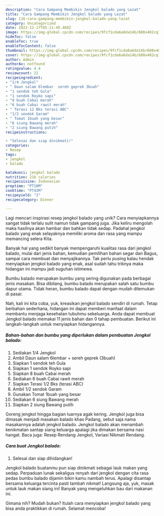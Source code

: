 ```yaml
---
description: "Cara Gampang Membikin Jengkol balado yang Lezat"
title: "Cara Gampang Membikin Jengkol balado yang Lezat"
slug: 116-cara-gampang-membikin-jengkol-balado-yang-lezat
category: Uncategorized
date: 2022-12-17T05:11:49.468Z
image: https://img-global.cpcdn.com/recipes/9fcf1cda6a6da14b/680x482cq70/jengkol-balado-foto-resep-utama.jpg
hideToc: false
enableToc: true
enableTocContent: false
thumbnail: https://img-global.cpcdn.com/recipes/9fcf1cda6a6da14b/680x482cq70/jengkol-balado-foto-resep-utama.jpg
cover: https://img-global.cpcdn.com/recipes/9fcf1cda6a6da14b/680x482cq70/jengkol-balado-foto-resep-utama.jpg
author: Admin
authorAv: notfound
ratingvalue: 4.4
reviewcount: 22
recipeingredient:
- "1/4 Jengkol"
- " Daun salam 6lembar  sereh geprek 3buah"
- "1 sendok teh Gula"
- "1 sendok Royko sapi"
- "8 buah Cabai merah"
- "6 buah Cabai rawit merah"
- " Terasi 12 Bks terasi ABC"
- "1/2 sendok Garam"
- " Tomat 1buah yang besar"
- "6 siung Bawang merah"
- "2 siung Bawang putih"
recipeinstructions:

- "Selesai dan siap dinikmati!"
categories:
- Resep
tags:
- jengkol
- balado

katakunci: jengkol balado 
nutrition: 216 calories
recipecuisine: Indonesian
preptime: "PT10M"
cooktime: "PT42M"
recipeyield: "2"
recipecategory: Dinner

---
```





Lagi mencari inspirasi resep jengkol balado yang unik? Cara menyiapkannya sangat tidak terlalu sulit namun tidak gampang juga. Jika keliru mengolah maka hasilnya akan hambar dan bahkan tidak sedap. Padahal jengkol balado yang enak selayaknya memiliki aroma dan rasa yang mampu memancing selera Kita.





Banyak hal yang sedikit banyak mempengaruhi kualitas rasa dari jengkol balado, mulai dari jenis bahan, kemudian pemilihan bahan segar dan Bagus, sampai cara membuat dan menyajikannya. Tak perlu pusing kalau hendak menyiapkan jengkol balado yang enak,      asal sudah tahu triknya maka hidangan ini mampu jadi suguhan istimewa.














Bumbu balado merupakan bumbu yang sering digunakan pada berbagai jenis masakan. Bisa dibilang, bumbu balado merupakan salah satu bumbu dapur utama. Tidak heran, bumbu balado dapat dengan mudah ditemukan di pasar.






Nah, kali ini kita coba, yuk, kreasikan jengkol balado sendiri di rumah. Tetap berbahan sederhana, hidangan ini dapat memberi manfaat dalam membantu menjaga kesehatan tubuhmu sekeluarga. Anda dapat membuat Jengkol balado memakai 11 jenis bahan dan 0 tahap pembuatan. Berikut ini langkah-langkah untuk menyiapkan hidangannya.

<!--inarticleads1-->

##### Bahan-bahan dan bumbu yang diperlukan dalam pembuatan Jengkol balado:

1. Sediakan 1/4 Jengkol
1. Ambil  Daun salam 6lembar + sereh geprek (3buah)
1. Siapkan 1 sendok teh Gula
1. Siapkan 1 sendok Royko sapi
1. Siapkan 8 buah Cabai merah
1. Sediakan 6 buah Cabai rawit merah
1. Siapkan  Terasi 1/2 Bks (terasi ABC)
1. Ambil 1/2 sendok Garam
1. Gunakan  Tomat 1buah yang besar
1. Sediakan 6 siung Bawang merah
1. Siapkan 2 siung Bawang putih


Goreng jengkol hingga bagian luarnya agak kering. Jengkol juga bisa dimasak menjadi masakan balado khas Padang, sebut saja nama masakannya adalah jengkol balado. Jengkol balado akan menambah kenikmatan santap siang keluarga apalagi jika dimakan bersama nasi hangat. Baca juga: Resep Rendang Jengkol, Variasi Nikmati Rendang. 

<!--inarticleads2-->

##### Cara buat Jengkol balado:


1. Selesai dan siap dihidangkan!

Jengkol balado buatanmu pun siap dinikmati sebagai lauk makan yang sedap. Perpaduan lunak sekaligus renyah dari jengkol dengan cita rasa pedas bumbu balado dijamin bikin kamu nambah terus. Apalagi disantap bersama keluarga tercinta pasti tambah nikmat! Langsung aja, yuk, masak untuk lauk makan siang ini! Banyak yang mengeluhkan bau dari makanan ini. 

Gimana nih? Mudah bukan? Itulah cara menyiapkan jengkol balado yang bisa anda praktikkan di rumah. Selamat mencoba!
